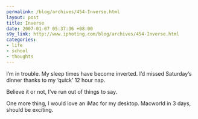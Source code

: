 ```yaml
--- 
permalink: /blog/archives/454-Inverse.html
layout: post
title: Inverse
date: 2007-01-07 05:37:36 +08:00
s9y_link: http://www.iphoting.com/blog/archives/454-Inverse.html
categories: 
- life
- school
- thoughts
---
```

<p class="whiteline"><p>I&#8217;m in trouble. My sleep times have become inverted. I&#8217;d missed Saturday&#8217;s dinner thanks to my &#8216;quick&#8217; 12 hour nap.</p>
</p><p class="whiteline"><p>Believe it or not, I&#8217;ve run out of things to say.</p>
</p><p class="break"><p>One more thing, I would love an iMac for my desktop. Macworld in 3 days, should be exciting.</p></p>
